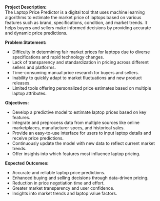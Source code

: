 **Project Description:**
<br>The Laptop Price Predictor is a digital tool that uses machine learning algorithms to estimate the market price of laptops based on various features such as brand, specifications, condition, and market trends. It helps buyers and sellers make informed decisions by providing accurate and dynamic price predictions.

**Problem Statement:**
- Difficulty in determining fair market prices for laptops due to diverse specifications and rapid technology changes.
- Lack of transparency and standardization in pricing across different sellers and platforms.
- Time-consuming manual price research for buyers and sellers.
- Inability to quickly adapt to market fluctuations and new product releases.
- Limited tools offering personalized price estimates based on multiple laptop attributes.

**Objectives:**
- Develop a predictive model to estimate laptop prices based on key features.
- Integrate and preprocess data from multiple sources like online marketplaces, manufacturer specs, and historical sales.
- Provide an easy-to-use interface for users to input laptop details and receive price predictions.
- Continuously update the model with new data to reflect current market trends.
- Offer insights into which features most influence laptop pricing.

**Expected Outcomes:**
- Accurate and reliable laptop price predictions.
- Enhanced buying and selling decisions through data-driven pricing.
- Reduction in price negotiation time and effort.
- Greater market transparency and user confidence.
- Insights into market trends and laptop value factors.
